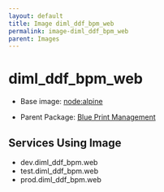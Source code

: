 ```yaml
---
layout: default
title: Image diml_ddf_bpm_web
permalink: image-diml_ddf_bpm_web
parent: Images
---
```

# diml_ddf_bpm_web

* Base image:  [node:alpine](image-node:alpine)

* Parent Package: [Blue Print Management](package--edgemere-diml-ddf-bpm)


## Services Using Image
* dev.diml_ddf_bpm.web
* test.diml_ddf_bpm.web
* prod.diml_ddf_bpm.web

